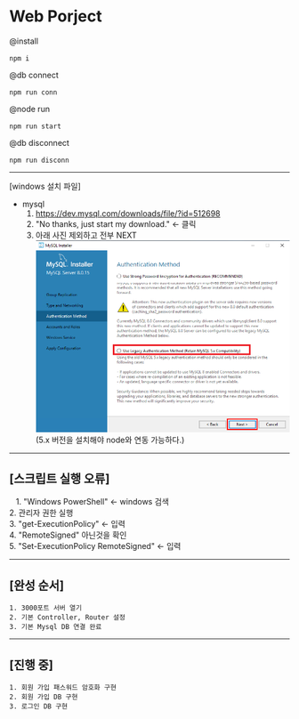 # Web Porject  
  
@install  

    npm i

@db connect  

    npm run conn  
    
@node run  

    npm run start  

@db disconnect  

    npm run disconn  


------------  
[windows 설치 파일]  
   - mysql  
      1. https://dev.mysql.com/downloads/file/?id=512698  
      2. "No thanks, just start my download." <- 클릭  
      3.  아래 사진 제외하고 전부 NEXT  
     ![DB설치](./mysqlSelect.png)  
          (5.x 버전을 설치해야 node와 연동 가능하다.) 

  ------------ 
## [스크립트 실행 오류]  
&nbsp;&nbsp;    1. "Windows PowerShell" <- windows 검색  
    2. 관리자 권한 실행  
    3. "get-ExecutionPolicy" <- 입력  
    4. "RemoteSigned" 아닌것을 확인  
    5. "Set-ExecutionPolicy RemoteSigned" <- 입력  

------------  
## [완성 순서]  
    1. 3000포트 서버 열기  
    2. 기본 Controller, Router 설정  
    3. 기본 Mysql DB 연결 완료  

------------  
## [진행 중]  
    1. 회원 가입 패스워드 암호화 구현  
    2. 회원 가입 DB 구현  
    3. 로그인 DB 구현  

